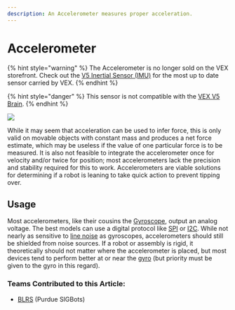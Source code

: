```yaml
---
description: An Accelerometer measures proper acceleration.
---
```


# Accelerometer

{% hint style="warning" %}
The Accelerometer is no longer sold on the VEX storefront. Check out the [V5 Inertial Sensor (IMU)](../smart-port-sensors/imu.md) for the most up to date sensor carried by VEX.
{% endhint %}

{% hint style="danger" %}
This sensor is not compatible with the [VEX V5 Brain](../../vex-electronics/vex-v5-brain/).
{% endhint %}

![](https://phabricator.purduesigbots.com/file/data/tolj2gugcwwaa3alvel5/PHID-FILE-v6yde3okscjogvdjcsbi/vex\_accelerometer.jpg)

While it may seem that acceleration can be used to infer force, this is only valid on movable objects with constant mass and produces a net force estimate, which may be useless if the value of one particular force is to be measured. It is also not feasible to integrate the accelerometer once for velocity and/or twice for position; most accelerometers lack the precision and stability required for this to work. Accelerometers are viable solutions for determining if a robot is leaning to take quick action to prevent tipping over.

## Usage

Most accelerometers, like their cousins the [Gyroscope](gyroscope.md), output an analog voltage. The best models can use a digital protocol like [SPI](../../../electronics/general/spi.md) or [I2C](../../../electronics/general/i2c.md). While not nearly as sensitive to [line noise](../../../electronics/general/line-noise.md) as gyroscopes, accelerometers should still be shielded from noise sources. If a robot or assembly is rigid, it theoretically should not matter where the accelerometer is placed, but most devices tend to perform better at or near the [gyro](gyroscope.md) (but priority must be given to the gyro in this regard).

### Teams Contributed to this Article:

* [BLRS](https://purduesigbots.com/) (Purdue SIGBots)
